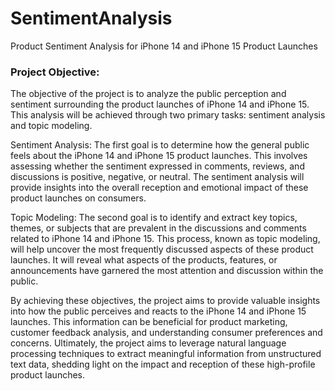 # SentimentAnalysis
Product Sentiment Analysis for iPhone 14 and iPhone 15 Product Launches

### Project Objective:
The objective of the project is to analyze the public perception and sentiment surrounding the product launches of iPhone 14 and iPhone 15. This analysis will be achieved through two primary tasks: sentiment analysis and topic modeling.

Sentiment Analysis: The first goal is to determine how the general public feels about the iPhone 14 and iPhone 15 product launches. This involves assessing whether the sentiment expressed in comments, reviews, and discussions is positive, negative, or neutral. The sentiment analysis will provide insights into the overall reception and emotional impact of these product launches on consumers.

Topic Modeling: The second goal is to identify and extract key topics, themes, or subjects that are prevalent in the discussions and comments related to iPhone 14 and iPhone 15. This process, known as topic modeling, will help uncover the most frequently discussed aspects of these product launches. It will reveal what aspects of the products, features, or announcements have garnered the most attention and discussion within the public.

By achieving these objectives, the project aims to provide valuable insights into how the public perceives and reacts to the iPhone 14 and iPhone 15 launches. This information can be beneficial for product marketing, customer feedback analysis, and understanding consumer preferences and concerns. Ultimately, the project aims to leverage natural language processing techniques to extract meaningful information from unstructured text data, shedding light on the impact and reception of these high-profile product launches.
